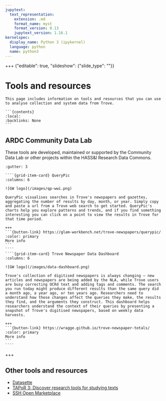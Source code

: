 ```yaml
---
jupytext:
  text_representation:
    extension: .md
    format_name: myst
    format_version: 0.13
    jupytext_version: 1.16.1
kernelspec:
  display_name: Python 3 (ipykernel)
  language: python
  name: python3
---
```


+++ {"editable": true, "slideshow": {"slide_type": ""}}

# Tools and resources

````{card}
This page includes information on tools and resources that you can use to analyse collection and system data from Trove.

```{contents}
:local:
:backlinks: None
```
````

## ARDC Community Data Lab

These tools are developed, maintained or supported by the Community Data Lab or other projects within the HASS&I Research Data Commons.

`````{grid}
:gutter: 3

````{grid-item-card} QueryPic
:columns: 6

![GW logo](/images/qp-wwi.png)

QueryPic visualises searches in Trove's newspapers and gazettes, aggregating the number of results by day, month, or year. Simply copy and paste a url from a Trove web search to get started. QueryPic's charts help you explore patterns and trends, and if you find something interesting you can click on a point to view the results in Trove for that time period.

+++
```{button-link} https://glam-workbench.net/trove-newspapers/querypic/
:color: primary
More info
```
````
````{grid-item-card} Trove Newspaper Data Dashboard
:columns: 6

![GW logo](/images/data-dashboard.png)

Trove's collection of digitised newspapers is always changing – new articles and newspapers are being added by the NLA, while Trove users are busy correcting OCRd text and adding tags and comments. The search you run today might produce different results than the same query did a month ago, a year ago, or ten years ago. Researchers need to understand how these changes affect the queries they make, the results they find, and the arguments they construct. This dashboard helps researchers understand the context of their queries by presenting a snapshot of Trove's digitised newspapers, based on weekly data harvests.

+++
```{button-link} https://wragge.github.io/trove-newspaper-totals/
:color: primary
More info
```
````
`````

+++

## Other tools and resources

- [Datasette](https://datasette.io/)
- [TAPoR 3: Discover research tools for studying texts](https://tapor.ca/home)
- [SSH Open Marketplace](https://marketplace.sshopencloud.eu/)
